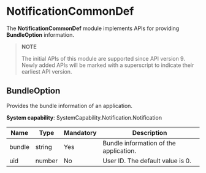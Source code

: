 # NotificationCommonDef

The **NotificationCommonDef** module implements APIs for providing **BundleOption** information.

> **NOTE**
>
> The initial APIs of this module are supported since API version 9. Newly added APIs will be marked with a superscript to indicate their earliest API version.

## BundleOption

Provides the bundle information of an application.

**System capability**: SystemCapability.Notification.Notification

| Name  | Type  | Mandatory| Description  |
| ------ | ------ | ------ |  ------ |
| bundle | string | Yes| Bundle information of the application.|
| uid    | number | No| User ID. The default value is 0.|
